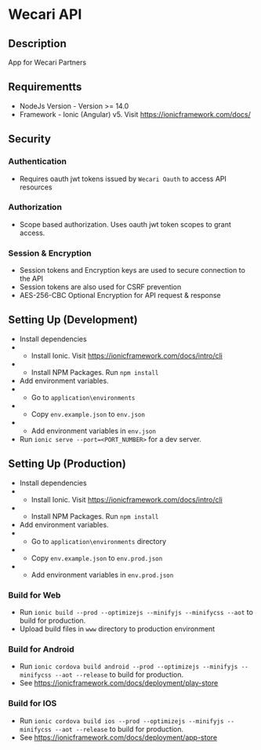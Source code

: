 # Wecari API

## Description
App for Wecari Partners

## Requirementts
- NodeJs Version - Version >= 14.0
- Framework - Ionic (Angular) v5. Visit https://ionicframework.com/docs/

## Security
### Authentication 
- Requires oauth jwt tokens issued by `Wecari Oauth` to access API resources
### Authorization 
- Scope based authorization. Uses oauth jwt token scopes to grant access.
### Session & Encryption 
- Session tokens and Encryption keys are used to secure connection to the API
- Session tokens are also used for CSRF prevention
- AES-256-CBC Optional Encryption for API request & response

## Setting Up (Development)
- Install dependencies
- - Install Ionic. Visit https://ionicframework.com/docs/intro/cli
- - Install NPM Packages. Run `npm install`
- Add environment variables. 
- - Go to `application\environments`
- - Copy `env.example.json` to `env.json`
- - Add environment variables in `env.json`
- Run `ionic serve --port=<PORT_NUMBER>` for a dev server. 


## Setting Up (Production)
- Install dependencies
- - Install Ionic. Visit https://ionicframework.com/docs/intro/cli
- - Install NPM Packages. Run `npm install`
- Add environment variables. 
- - Go to `application\environments` directory
- - Copy `env.example.json` to `env.prod.json`
- - Add environment variables in `env.prod.json`
### Build for Web
- Run `ionic build --prod --optimizejs --minifyjs --minifycss --aot` to build for production. 
- Upload build files in `www` directory to production environment
### Build for Android
- Run `ionic cordova build android --prod --optimizejs --minifyjs --minifycss --aot --release` to build for production. 
- See https://ionicframework.com/docs/deployment/play-store
### Build for IOS
- Run `ionic cordova build ios --prod --optimizejs --minifyjs --minifycss --aot --release` to build for production. 
- See https://ionicframework.com/docs/deployment/app-store